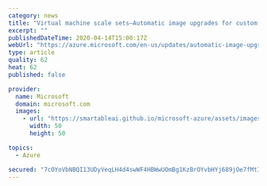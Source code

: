 ```yaml
---
category: news
title: "Virtual machine scale sets—Automatic image upgrades for custom images"
excerpt: ""
publishedDateTime: 2020-04-14T15:00:17Z
webUrl: "https://azure.microsoft.com/en-us/updates/automatic-image-upgrade-for-custom-images-now-in-preview-for-azure-vmss/"
type: article
quality: 62
heat: 62
published: false

provider:
  name: Microsoft
  domain: microsoft.com
  images:
    - url: "https://smartableai.github.io/microsoft-azure/assets/images/organizations/microsoft.com-50x50.jpg"
      width: 50
      height: 50

topics:
  - Azure

secured: "7cOYoVbNBQI13UDyVeqLH4d4swWF4HBWwUOmBg1KzBrOYvbHYj689jOe7fMtIG8AAPPoq6ZRViBY1AI0lf0uS9q77ekReu0QRi/zH4KUXOfvSqjCj8GOa/q9lZeyxvfOON1kXeccbOptGJk7J2A+UNxMljd6zIDXUaH6QfqUq/xyWRJAPHf29Wc4rT7QYgbD3Lhufox3x7WEldSVraoFfYb6qDTQT1aYNHVaws+MTHOew9Z6znCVpKnVjC9HtRNSBb3ij7F/urV3R4ik+ECIiORweGCzORyb/HmQE+qa0t74ObQmr+fKBbI8kwCG/oLoCNcsMU6Mtq+WGg/tbHtuWQ==;aZBO8ApdE23fH4yS3wa+zA=="
---
```


